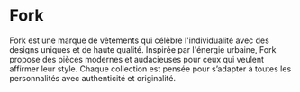 # Fork
Fork est une marque de vêtements qui célèbre l'individualité avec des designs uniques et de haute qualité. Inspirée par l'énergie urbaine, Fork propose des pièces modernes et audacieuses pour ceux qui veulent affirmer leur style. Chaque collection est pensée pour s’adapter à toutes les personnalités avec authenticité et originalité.
